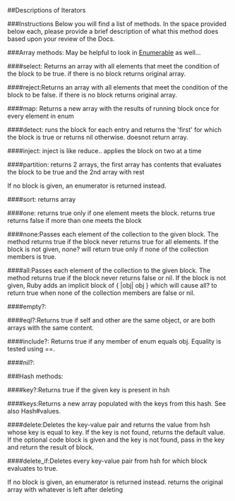 ##Descriptions of Iterators

###Instructions
Below you will find a list of methods. In the space provided below each, please provide a brief description of what this method does based upon your review of the Docs. 

###Array methods:
May be helpful to look in [Enumerable](http://ruby-doc.org/core-2.2.0/Enumerable.html) as well...

####select: 
Returns an array with all elements that meet the condition of the block to be true.
if there is no block returns original array.

####reject:Returns an array with all elements that meet the condition of the block to be false.
if there is no block returns original array.

####map: Returns a new array with the results of running block once for every element in enum

####detect: runs the block for each entry and returns the 'first' for which the block is true or returns nil otherwise. doesnot return array.

####inject: inject is like reduce.. applies the block on two at a time

####partition: returns 2 arrays, the first array has contents that evaluates the block to be true and the 2nd array with rest

If no block is given, an enumerator is returned instead.

####sort: returns array

####one: returns true only if one element meets the block. returns true
returns false if more than one meets the block

####none:Passes each element of the collection to the given block. The method returns true if the block never returns true for all elements. If the block is not given, none? will return true only if none of the collection members is true.

####all:Passes each element of the collection to the given block. The method returns true if the block never returns false or nil. If the block is not given, Ruby adds an implicit block of { |obj| obj } which will cause all? to return true when none of the collection members are false or nil.

####empty?:

####eql?:Returns true if self and other are the same object, or are both arrays with the same content.

####include?: Returns true if any member of enum equals obj. Equality is tested using ==.

####nil?:

###Hash methods:

####key?:Returns true if the given key is present in hsh

####keys:Returns a new array populated with the keys from this hash. See also Hash#values.

####delete:Deletes the key-value pair and returns the value from hsh whose key is equal to key. If the key is not found, returns the default value. If the optional code block is given and the key is not found, pass in the key and return the result of block.

####delete_if:Deletes every key-value pair from hsh for which block evaluates to true.

If no block is given, an enumerator is returned instead.
returns the original array with whatever is left after deleting